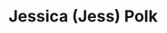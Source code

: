 <!DOCTYPE html>
<html>

<head>
    <meta charset=utf-8>
</head>

<body>
    <h1>Jessica (Jess) Polk</h1>
</body>

</html>
